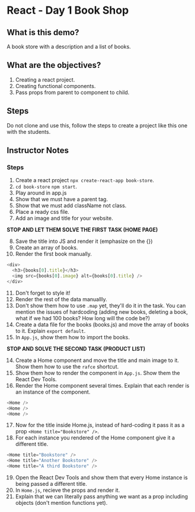 # React - Day 1 Book Shop

## What is this demo?
A book store with a description and a list of books.

## What are the objectives?

1. Creating a react project.
2. Creating functional components.
3. Pass props from parent to component to child.

## Steps

Do not clone and use this, follow the steps to create a project like this one with the students.

## Instructor Notes

### Steps
1. Create a react project `npx create-react-app book-store`.
2. `cd book-store` `npm start`.
3. Play around in app.js
4. Show that we must have a parent tag.
5. Show that we must add className not class.
6. Place a ready css file.
7. Add an image and title for your website.

**STOP AND LET THEM SOLVE THE FIRST TASK (HOME PAGE)**

8. Save the title into JS and render it (emphasize on the {})
9. Create an array of books.
10. Render the first book manually.

```javascript
<div>
  <h3>{books[0].title}</h3>
  <img src={books[0].image} alt={books[0].title} />
</div>
```

11. Don't forget to style it!
12. Render the rest of the data manuallly.
13. Don't show them how to use `.map` yet, they'll do it in the task. You can mention the issues of hardcoding (adding new books, deleting a book, what if we had 100 books? How long will the code be?)
14. Create a data file for the books (books.js) and move the array of books to it. Explain `export default`.
15. In `App.js`, show them how to import the books.

**STOP AND SOLVE THE SECOND TASK (PRODUCT LIST)**

14. Create a Home component and move the title and main image to it. Show them how to use the `rafce` shortcut.
15. Show them how to render the component in `App.js`. Show them the React Dev Tools.
16. Render the Home component several times. Explain that each render is an instance of the component.

```javascript
<Home />
<Home />
<Home />
```

17. Now for the title inside Home.js, instead of hard-coding it pass it as a prop `<Home title="Bookstore" />`.
18. For each instance you rendered of the Home component give it a different title. 

```javascript
<Home title="Bookstore" />
<Home title="Another Bookstore" />
<Home title="A third Bookstore" />
```

19. Open the React Dev Tools and show them that every Home instance is being passed a different title.
20. In `Home.js`, recieve the props and render it.
21. Explain that we can literally pass anything we want as a prop including objects (don't mention functions yet).
